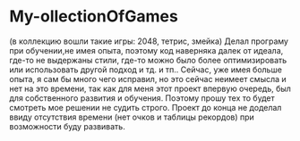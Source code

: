 # My-ollectionOfGames
(в коллекцию вошли такие игры: 2048, тетрис, змейка)
Делал програму при обучении,не имея опыта, поэтому код наверняка далек от идеала, где-то не выдержаны стили, где-то можно было более оптимизировать или использовать другой подход и тд. и тп.. Сейчас, уже имея больше опыта, я сам бы много чего исправил, но это сейчас неимеет смысла и нет на это времени, так как для меня этот проект впервую очередь, был для собственного развития и обучения. Поэтому прошу тех то будет смотреть мое решении не судить строго.
Проект до конца не доделал ввиду отсутствия времени (нет очков и таблицы рекордов) при возможности буду развивать.
